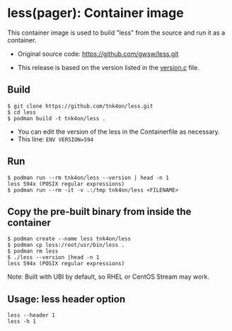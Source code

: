 # less(pager): Container image

This container image is used to build "less" from the source and run it as a container.

- Original source code: https://github.com/gwsw/less.git

- This release is based on the version listed in the [version.c](https://github.com/gwsw/less/blob/master/version.c)  file. 

## Build

```
$ git clone https://github.com/tnk4on/less.git
$ cd less
$ podman build -t tnk4on/less .
```
- You can edit the version of the less in the Containerfile as necessary.
- This line: `ENV VERSION=594`

## Run

```
$ podman run --rm tnk4on/less --version | head -n 1
less 594x (POSIX regular expressions)
$ podman run --rm -it -v .:/tmp tnk4on/less <FILENAME>
```

## Copy the pre-built binary from inside the container

```
$ podman create --name less tnk4on/less
$ podman cp less:/root/usr/bin/less .
$ podman rm less
$ ./less --version |head -n 1
less 594x (POSIX regular expressions)
```
Note: Built with UBI by default, so RHEL or CentOS Stream may work.

## Usage: less header option

```
less --header 1
less -h 1
```
